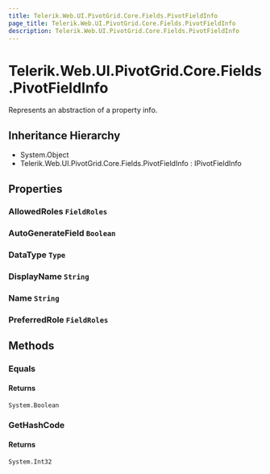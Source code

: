```yaml
---
title: Telerik.Web.UI.PivotGrid.Core.Fields.PivotFieldInfo
page_title: Telerik.Web.UI.PivotGrid.Core.Fields.PivotFieldInfo
description: Telerik.Web.UI.PivotGrid.Core.Fields.PivotFieldInfo
---
```


# Telerik.Web.UI.PivotGrid.Core.Fields.PivotFieldInfo

Represents an abstraction of a property info.

## Inheritance Hierarchy

* System.Object
* Telerik.Web.UI.PivotGrid.Core.Fields.PivotFieldInfo : IPivotFieldInfo

## Properties

###  AllowedRoles `FieldRoles`

###  AutoGenerateField `Boolean`

###  DataType `Type`

###  DisplayName `String`

###  Name `String`

###  PreferredRole `FieldRoles`

## Methods

###  Equals

#### Returns

`System.Boolean` 

###  GetHashCode

#### Returns

`System.Int32` 

